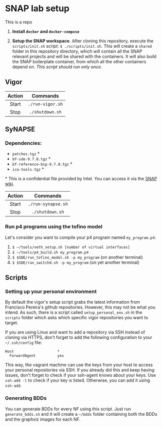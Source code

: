 # SNAP lab setup

This is a repo

1. **Install `docker` and `docker-compose`**

2. **Setup the SNAP workspace.** After cloning this repository, execute the `scripts/init.sh` script: `$ ./scripts/init.sh`. This will create a `shared` folder in this repository directory, which will contain all the SNAP relevant projects and will be shared with the containers. It will also build the SNAP boilerplate container, from which all the other containers depend on. *This script should run only once.*

## Vigor

| Action |     Commands     |
|:------:|:----------------:|
|  Start | `./run-vigor.sh` |
|  Stop  |  `./shutdown.sh` |

## SyNAPSE

### Dependencies:
  * `patches.tgz` \*
  * `bf-sde-9.7.0.tgz` \*
  * `bf-reference-bsp-9.7.0.tgz` \*
  * `ica-tools.tgz` \*

\* This is a confidential file provided by Intel. You can access it via the [SNAP wiki](https://snaplab.2y.net/InstallingTheTofinoSDE). 

| Action |     Commands     |
|:------:|:----------------:|
|  Start | `./run-synapse.sh` |
|  Stop  |  `./shutdown.sh` |

### Run p4 programs using the tofino model

Let's consider you want to compile your p4 program named `my_program.p4`:

1. `$ ~/tools/veth_setup.sh [number of virtual interfaces]`
2. `$ ~/tools/p4_build.sh my_program.p4`
3. `$ $SDE/run_tofino_model.sh -p my_program` (on another terminal)
4. `$ $SDE/run_switchd.sh -p my_program` (on yet another terminal)

## Scripts

### Setting up your personal environment

By default the vigor's setup script grabs the latest information from Francisco Pereira's github repositories. However, this may not be what you intend. As such, there is a script called `setup_personal_env.sh` in the `scripts` folder which asks which specific vigor repositories you want to target.

If you are using Linux and want to add a repository via SSH instead of cloning via HTTPS, don't forget to add the following configuration to your `~/.ssh/config` file:

```
Host                    *
  ForwardAgent          yes 
```

This way, the vagrant machine can use the keys from your host to access your personal repositories via SSH. If you already did this and keep having issues, don't forget to check if your ssh-agent knows about your keys. Use `ssh-add -l` to check if your key is listed. Otherwise, you can add it using `ssh-add`.

### Generating BDDs

You can generate BDDs for every NF using this script. Just run `generate_bdds.sh` and it will create a `~/bdds` folder containing both the BDDs and the graphviz images for each NF.
